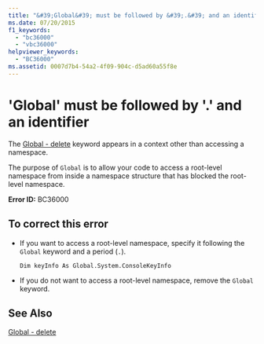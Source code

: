```yaml
---
title: "&#39;Global&#39; must be followed by &#39;.&#39; and an identifier"
ms.date: 07/20/2015
f1_keywords: 
  - "bc36000"
  - "vbc36000"
helpviewer_keywords: 
  - "BC36000"
ms.assetid: 0007d7b4-54a2-4f09-904c-d5ad60a55f8e
---
```

# &#39;Global&#39; must be followed by &#39;.&#39; and an identifier
The [Global - delete](http://msdn.microsoft.com/library/18c8ba14-40f6-4978-8096-6a5852324635) keyword appears in a context other than accessing a namespace.  
  
 The purpose of `Global` is to allow your code to access a root-level namespace from inside a namespace structure that has blocked the root-level namespace.  
  
 **Error ID:** BC36000  
  
## To correct this error  
  
- If you want to access a root-level namespace, specify it following the `Global` keyword and a period (`.`).  
  
  ```  
  Dim keyInfo As Global.System.ConsoleKeyInfo  
  ```  
  
- If you do not want to access a root-level namespace, remove the `Global` keyword.  
  
## See Also  
 [Global - delete](http://msdn.microsoft.com/library/18c8ba14-40f6-4978-8096-6a5852324635)

